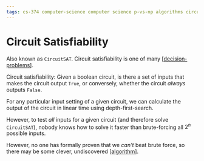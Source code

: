 ```yaml
---
tags: cs-374 computer-science computer science p-vs-np algorithms circuit-satisfiability np-complete decision-problems theory
---
```


# Circuit Satisfiability

Also known as `CircuitSAT`. Circuit satisfiability is one of many [[decision-problems]].

Circuit satisfiability: Given a boolean circuit, is there a set of inputs that makes the circuit output `True`, or conversely, whether the circuit _always_ outputs `False`.

For any particular input setting of a given circuit, we can calculate the output of the circuit in linear time using depth-first-search.

However, to test _all_ inputs for a given circuit (and therefore solve `CircuitSAT`), nobody knows how to solve it faster than brute-forcing all $2^n$ possible inputs.

However, no one has formally proven that we _can't_ beat brute force, so there may be some clever, undiscovered [[algorithm]].

[//begin]: # "Autogenerated link references for markdown compatibility"
[decision-problems]: decision-problems "Decision Problems"
[algorithm]: algorithm "Algorithm"
[//end]: # "Autogenerated link references"
